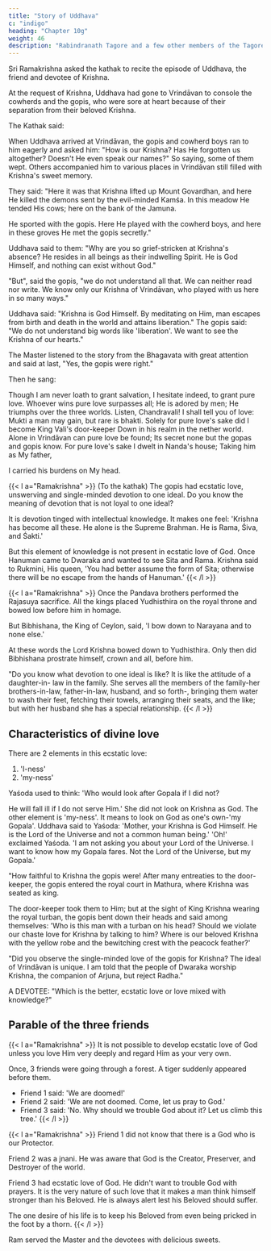 ```yaml
---
title: "Story of Uddhava"
c: "indigo"
heading: "Chapter 10g"
weight: 46
description: "Rabindranath Tagore and a few other members of the Tagore family were present"
---
```




Sri Ramakrishna asked the kathak to recite the episode of Uddhava, the friend and devotee of Krishna.

At the request of Krishna, Uddhava had gone to Vrindāvan to console the cowherds and the gopis, who were sore at heart because of their separation from their beloved Krishna.

The Kathak said:

When Uddhava arrived at Vrindāvan, the gopis and cowherd boys ran to him eagerly and asked him: "How is our Krishna? Has He forgotten us altogether? Doesn't He even speak our names?" So saying, some of them wept. Others accompanied him to various places in Vrindāvan still filled with Krishna's sweet memory. 

They said: "Here it was that Krishna lifted up Mount Govardhan, and here He killed the demons sent by the evil-minded Kamśa. In this meadow He tended His cows; here on the bank of the Jamuna.

He sported with the gopis. Here He played with the cowherd boys, and here in these groves He met the gopis secretly."

Uddhava said to them: "Why are you so grief-stricken at Krishna's absence? He resides in all beings as their indwelling Spirit. He is God Himself, and nothing can exist without God." 

"But", said the gopis, "we do not understand all that. We can neither read nor write. We know only our Krishna of Vrindāvan, who played with us here in so many ways." 

Uddhava said: "Krishna is God Himself. By meditating on Him, man escapes from birth and death in the world and attains liberation." The gopis said: "We do not understand big words like 'liberation'. We want to see the Krishna of our hearts."


The Master listened to the story from the Bhagavata with great attention and said at last, "Yes, the gopis were right."

Then he sang:

Though I am never loath to grant salvation,
I hesitate indeed, to grant pure love.
Whoever wins pure love surpasses all;
He is adored by men;
He triumphs over the three worlds.
Listen, Chandravali! I shall tell you of love:
Mukti a man may gain, but rare is bhakti.
Solely for pure love's sake did I become
King Vali's door-keeper
Down in his realm in the nether world.
Alone in Vrindāvan can pure love be found;
Its secret none but the gopas and gopis know.
For pure love's sake I dwelt in Nanda's house;
Taking him as My father,

I carried his burdens on My head. 

{{< l a="Ramakrishna" >}}
(To the kathak) The gopis had ecstatic love, unswerving and single-minded devotion to one ideal. Do you know the meaning of devotion that is not loyal to one ideal? 

It is devotion tinged with intellectual knowledge. It makes one feel: 'Krishna has become all these. He alone is the Supreme Brahman. He is Rama, Śiva, and Śakti.'

But this element of knowledge is not present in ecstatic love of God. Once Hanuman came to Dwaraka and wanted to see Sita and Rama. Krishna said to Rukmini, His queen, 'You had better assume the form of Sita; otherwise there will be no escape from the hands of Hanuman.'
{{< /l >}}


{{< l a="Ramakrishna" >}}
Once the Pandava brothers performed the Rajasuya sacrifice. All the kings placed Yudhisthira on the royal throne and bowed low before him in homage. 

But Bibhishana, the King of Ceylon, said, 'I bow down to Narayana and to none else.' 

At these words the Lord Krishna bowed down to Yudhisthira. Only then did Bibhishana prostrate himself,
crown and all, before him.

"Do you know what devotion to one ideal is like? It is like the attitude of a daughter-in- law in the family. She serves all the members of the family-her brothers-in-law, father-in-law, husband, and so forth-, bringing them water to wash their feet, fetching their towels, arranging their seats, and the like; but with her husband she has a special
relationship.
{{< /l >}}


## Characteristics of divine love

There are 2 elements in this ecstatic love:

1. 'I-ness'
2. 'my-ness'

Yaśoda used to think: 'Who would look after Gopala if I did not? 

He will fall ill if I do not serve Him.' She did not look on Krishna as God. The other element is 'my-ness'. It means to look on God as one's own-'my Gopala'. Uddhava said to Yaśoda: 'Mother, your Krishna is God Himself. He is the Lord of the Universe and not a common human being.' 'Oh!' exclaimed Yaśoda. 'I am not asking you about your Lord of the Universe. I want to know how my Gopala fares. Not the Lord of the Universe, but my Gopala.'

"How faithful to Krishna the gopis were! After many entreaties to the door-keeper, the gopis entered the royal court in Mathura, where Krishna was seated as king. 

The door-keeper took them to Him; but at the sight of King Krishna wearing the royal turban, the gopis bent down their heads and said among themselves: 'Who is this man with a turban on his head? Should we violate our chaste love for Krishna by talking to him? Where is our beloved Krishna with the yellow robe and the bewitching crest with the peacock feather?'

"Did you observe the single-minded love of the gopis for Krishna? The ideal of Vrindāvan
is unique. I am told that the people of Dwaraka worship Krishna, the companion of
Arjuna, but reject Radha."

A DEVOTEE: "Which is the better, ecstatic love or love mixed with knowledge?"


## Parable of the three friends

{{< l a="Ramakrishna" >}}
It is not possible to develop ecstatic love of God unless you love Him very deeply and regard Him as your very own.

Once, 3 friends were going through a forest. A tiger suddenly appeared before them. 

- Friend 1 said: 'We are doomed!'
- Friend 2 said: 'We are not doomed. Come, let us pray to God.'
- Friend 3 said: 'No. Why should we trouble God about it? Let us climb this tree.'
{{< /l >}}

{{< l a="Ramakrishna" >}}
Friend 1 did not know that there is a God who is our Protector. 

Friend 2 was a jnani. He was aware that God is the Creator, Preserver, and Destroyer of the world. 

Friend 3 had ecstatic love of God. He didn't want to trouble God with prayers. It is the very nature of such love that it makes a man think himself stronger than his Beloved. He is always alert lest his Beloved should suffer. 

The one desire of his life is to keep his Beloved from even being pricked in the foot by a thorn.
{{< /l >}}

Ram served the Master and the devotees with delicious sweets.
